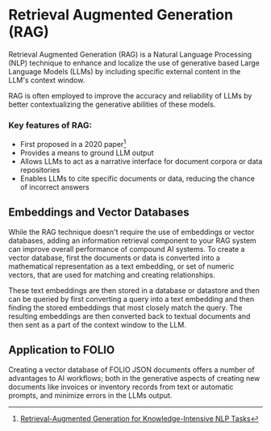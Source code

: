 # Retrieval Augmented Generation (RAG)
Retrieval Augmented Generation (RAG) is a Natural Language Processing (NLP) 
technique to enhance and localize the use of generative based Large Language 
Models (LLMs) by including specific external content in the LLM's context window. 

RAG is often employed to improve the accuracy and reliability of LLMs by 
better contextualizing the generative abilities of these models.

### Key features of RAG:
- First proposed in a 2020 paper[^RAG_NLP]
- Provides a means to ground LLM output
- Allows LLMs to act as a narrative interface for document corpora or data repositories
- Enables LLMs to cite specific documents or data, reducing the chance of incorrect answers

## Embeddings and Vector Databases
While the RAG technique doesn't require the use of embeddings or vector databases,
adding an information retrieval component to your RAG system can improve overall
performance of compound AI systems. To create a vector database, first the documents
or data is converted into a mathematical representation as a text embedding,
or set of numeric vectors, that are used for matching and creating relationships.

These text embeddings are then stored in a database or datastore and then can be queried
by first converting a query into a text embedding and then finding the stored embeddings
that most closely match the query. The resulting embeddings are then converted back to
textual documents and then sent as a part of the context window to the LLM.

## Application to FOLIO
Creating a vector database of FOLIO JSON documents offers a number of advantages to 
AI workflows; both in the generative aspects of creating new documents
like invoices or inventory records from text or automatic prompts, and
minimize errors in the LLMs output. 


[^RAG_NLP]: [Retrieval-Augmented Generation for Knowledge-Intensive NLP Tasks](https://arxiv.org/abs/2005.11401)
[^GUIDE_RAG]: [A Simple Guide To Retrieval Augmented Generation Language Models](https://www.smashingmagazine.com/2024/01/guide-retrieval-augmented-generation-language-models/)
